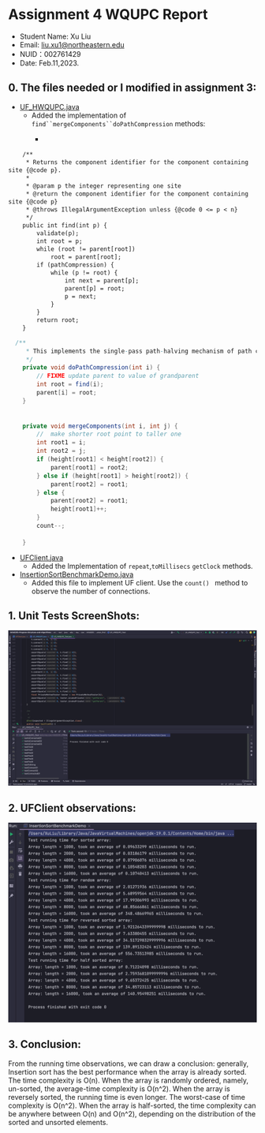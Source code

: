 # Assignment 4 WQUPC Report

- Student Name: Xu Liu
- Email: liu.xu1@northeastern.edu
- NUID：002761429
- Date: Feb.11,2023.

## 0. The files needed or I modified in assignment 3:

- [UF_HWQUPC.java](/src/main/java/edu/neu/coe/info6205/union_find/UF_HWQUPC.java)
    - Added the implementation of `find``mergeComponents``doPathCompression`
      methods:
        - ```java

```
    /**
     * Returns the component identifier for the component containing site {@code p}.
     *
     * @param p the integer representing one site
     * @return the component identifier for the component containing site {@code p}
     * @throws IllegalArgumentException unless {@code 0 <= p < n}
     */
    public int find(int p) {
        validate(p);
        int root = p;
        while (root != parent[root])
            root = parent[root];
        if (pathCompression) {
            while (p != root) {
                int next = parent[p];
                parent[p] = root;
                p = next;
            }
        }
        return root;
    }
```

```java 
  /**
     * This implements the single-pass path-halving mechanism of path compression
     */
    private void doPathCompression(int i) {
        // FIXME update parent to value of grandparent
        int root = find(i);
        parent[i] = root;
    }
    
    
    private void mergeComponents(int i, int j) {
        //  make shorter root point to taller one
        int root1 = i;
        int root2 = j;
        if (height[root1] < height[root2]) {
            parent[root1] = root2;
        } else if (height[root1] > height[root2]) {
            parent[root2] = root1;
        } else {
            parent[root2] = root1;
            height[root1]++;
        }
        count--;

    }
```

- [UFClient.java](/src/main/java/edu/neu/coe/info6205/util/Timer.java)
    - Added the Implementation of `repeat`,`toMillisecs` `getClock` methods.
- [InsertionSortBenchmarkDemo.java](/src/main/java/edu/neu/coe/info6205/union_find/UFClient.java)
    - Added this file to implement UF client. Use the `count() ` method to
      observe the number of connections.

## 1. Unit Tests ScreenShots:

![Unit Tests Passing Screenshot](/src/main/resources/screen_shots/UF_Unit_Tests.png)

## 2. UFClient observations:

![Timing Observations On 4 Types Arrays](/src/main/resources/screen_shots/runningtime_of_arrays.png)

## 3. Conclusion:

From the running time observations, we can draw a conclusion: generally,
Insertion sort has the best performance when the array is already sorted. The
time complexity is O(n). When the array is randomly ordered, namely, un-sorted,
the average-time complexity is O(n^2). When the array is reversely sorted, the
running time is even longer. The worst-case of time complexity is O(n^2). When
the array is half-sorted, the time complexity can be anywhere between O(n) and
O(n^2), depending on the distribution of the sorted and unsorted elements.